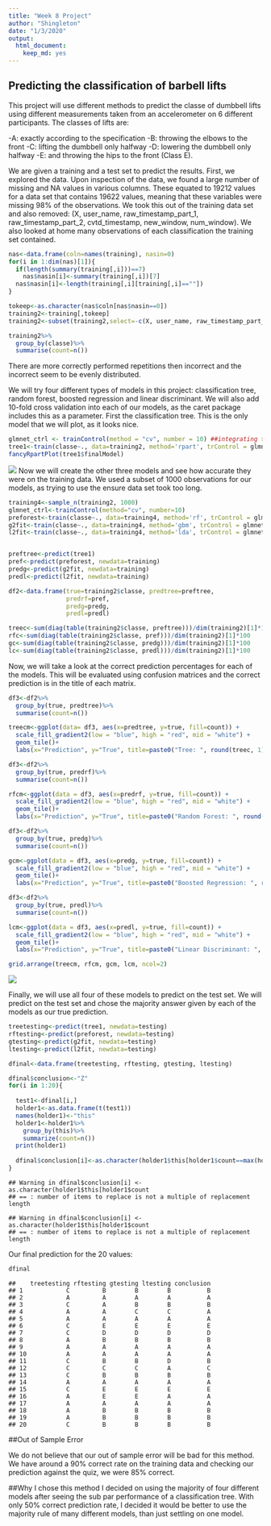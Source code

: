 ```yaml
---
title: "Week 8 Project"
author: "Shingleton"
date: "1/3/2020"
output: 
  html_document: 
    keep_md: yes
---
```




## Predicting the classification of barbell lifts

This project will use different methods to predict the classe of dumbbell lifts using different measurements taken from an accelerometer on 6 different participants. The classes of lifts are:

-A: exactly according to the specification 
-B: throwing the elbows to the front
-C: lifting the dumbbell only halfway
-D: lowering the dumbbell only halfway
-E: and throwing the hips to the front (Class E).

We are given a training and a test set to predict the results. First, we explored the data. Upon inspection of the data, we found a large number of missing and NA values in various columns. These equated to 19212 values for a data set that contains 19622 values, meaning that these variables were missing 98% of the observations. We took this out of the training data set and also removed: (X, user_name, raw_timestamp_part_1, raw_timestamp_part_2, cvtd_timestamp, new_window, num_window). We also looked at home many observations of each classification the training set contained.


```r
nas<-data.frame(coln=names(training), nasin=0)
for(i in 1:dim(nas)[1]){
  if(length(summary(training[,i]))==7)
    nas$nasin[i]<-summary(training[,i])[7]
  nas$nasin[i]<-length(training[,i][training[,i]==""])
}

tokeep<-as.character(nas$coln[nas$nasin==0])
training2<-training[,tokeep]
training2<-subset(training2,select=-c(X, user_name, raw_timestamp_part_1, raw_timestamp_part_2, cvtd_timestamp, new_window, num_window))

training2%>%
  group_by(classe)%>%
  summarise(count=n())
```

There are more correctly performed repetitions then incorrect and the incorrect seem to be evenly distributed.

We will try four different types of models in this project: classification tree, random forest, boosted regression and linear discriminant. We will also add 10-fold cross validation into each of our models, as the caret package includes this as a parameter. First the classification tree. This is the only model that we will plot, as it looks nice.

```r
glmnet_ctrl <- trainControl(method = "cv", number = 10) ##integrating the cross validation into the model
tree1<-train(classe~., data=training2, method='rpart', trControl = glmnet_ctrl)
fancyRpartPlot(tree1$finalModel)
```

![](Final-Project_files/figure-html/unnamed-chunk-2-1.png)<!-- -->
Now we will create the other three models and see how accurate they were on the training data. We used a subset of 1000 observations for our models, as trying to use the ensure data set took too long.


```r
training4<-sample_n(training2, 1000)
glmnet_ctrl<-trainControl(method="cv", number=10)
preforest<-train(classe~., data=training4, method='rf', trControl = glmnet_ctrl)
g2fit<-train(classe~., data=training4, method='gbm', trControl = glmnet_ctrl)
l2fit<-train(classe~., data=training4, method='lda', trControl = glmnet_ctrl)


preftree<-predict(tree1)
pref<-predict(preforest, newdata=training)
predg<-predict(g2fit, newdata=training)
predl<-predict(l2fit, newdata=training)

df2<-data.frame(true=training2$classe, predtree=preftree,
                predrf=pref,
                predg=predg,
                predl=predl)

treec<-sum(diag(table(training2$classe, preftree)))/dim(training2)[1]*100
rfc<-sum(diag(table(training2$classe, pref)))/dim(training2)[1]*100
gc<-sum(diag(table(training2$classe, predg)))/dim(training2)[1]*100
lc<-sum(diag(table(training2$classe, predl)))/dim(training2)[1]*100
```
Now, we will take a look at the correct prediction percentages for each of the models. This will be evaluated using confusion matrices and the correct prediction is in the title of each matrix.


```r
df3<-df2%>%
  group_by(true, predtree)%>%
  summarise(count=n())

treecm<-ggplot(data= df3, aes(x=predtree, y=true, fill=count)) + 
  scale_fill_gradient2(low = "blue", high = "red", mid = "white") +
  geom_tile()+
  labs(x="Prediction", y="True", title=paste0("Tree: ", round(treec, 1), "% Correct Prediction"))

df3<-df2%>%
  group_by(true, predrf)%>%
  summarise(count=n())

rfcm<-ggplot(data = df3, aes(x=predrf, y=true, fill=count)) + 
  scale_fill_gradient2(low = "blue", high = "red", mid = "white") +
  geom_tile()+
  labs(x="Prediction", y="True", title=paste0("Random Forest: ", round(rfc, 1), "% Correct Prediction"))

df3<-df2%>%
  group_by(true, predg)%>%
  summarise(count=n())

gcm<-ggplot(data = df3, aes(x=predg, y=true, fill=count)) + 
  scale_fill_gradient2(low = "blue", high = "red", mid = "white") +
  geom_tile()+
  labs(x="Prediction", y="True", title=paste0("Boosted Regression: ", round(gc, 1), "% Correct Prediction"))

df3<-df2%>%
  group_by(true, predl)%>%
  summarise(count=n())

lcm<-ggplot(data = df3, aes(x=predl, y=true, fill=count)) + 
  scale_fill_gradient2(low = "blue", high = "red", mid = "white") +
  geom_tile()+
  labs(x="Prediction", y="True", title=paste0("Linear Discriminant: ", round(lc, 1), "% Correct Prediction"))

grid.arrange(treecm, rfcm, gcm, lcm, ncol=2)
```

![](Final-Project_files/figure-html/unnamed-chunk-4-1.png)<!-- -->

Finally, we will use all four of these models to predict on the test set. We will predict on the test set and chose the majority answer given by each of the models as our true prediction.


```r
treetesting<-predict(tree1, newdata=testing)
rftesting<-predict(preforest, newdata=testing)
gtesting<-predict(g2fit, newdata=testing)
ltesting<-predict(l2fit, newdata=testing)

dfinal<-data.frame(treetesting, rftesting, gtesting, ltesting)

dfinal$conclusion<-"Z"
for(i in 1:20){
  
  test1<-dfinal[i,]
  holder1<-as.data.frame(t(test1))
  names(holder1)<-"this"
  holder1<-holder1%>%
    group_by(this)%>%
    summarize(count=n())
  print(holder1)
  
  dfinal$conclusion[i]<-as.character(holder1$this[holder1$count==max(holder1$count)])
}
```

```
## Warning in dfinal$conclusion[i] <- as.character(holder1$this[holder1$count
## == : number of items to replace is not a multiple of replacement length

## Warning in dfinal$conclusion[i] <- as.character(holder1$this[holder1$count
## == : number of items to replace is not a multiple of replacement length
```

Our final prediction for the 20 values:


```r
dfinal
```

```
##    treetesting rftesting gtesting ltesting conclusion
## 1            C         B        B        B          B
## 2            A         A        A        A          A
## 3            C         A        B        B          B
## 4            A         A        C        C          A
## 5            A         A        A        A          A
## 6            C         E        E        E          E
## 7            C         D        D        D          D
## 8            A         B        B        B          B
## 9            A         A        A        A          A
## 10           A         A        A        A          A
## 11           C         B        B        D          B
## 12           C         C        C        A          C
## 13           C         B        B        B          B
## 14           A         A        A        A          A
## 15           C         E        E        E          E
## 16           A         E        E        A          A
## 17           A         A        A        A          A
## 18           A         B        B        B          B
## 19           A         B        B        B          B
## 20           C         B        B        B          B
```

##Out of Sample Error

We do not believe that our out of sample error will be bad for this method. We have around a 90% correct rate on the training data and checking our prediction against the quiz, we were 85% correct.

##Why I chose this method
I decided on using the majority of four different models after seeing the sub par performance of a classification tree. With only 50% correct prediction rate, I decided it would be better to use the majority rule of many different models, than just settling on one model.

